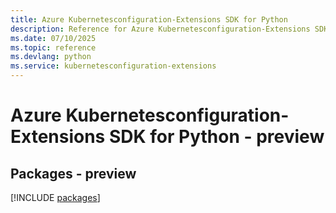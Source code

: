 ```yaml
---
title: Azure Kubernetesconfiguration-Extensions SDK for Python
description: Reference for Azure Kubernetesconfiguration-Extensions SDK for Python
ms.date: 07/10/2025
ms.topic: reference
ms.devlang: python
ms.service: kubernetesconfiguration-extensions
---
```

# Azure Kubernetesconfiguration-Extensions SDK for Python - preview
## Packages - preview
[!INCLUDE [packages](kubernetesconfiguration-extensions-index.md)]